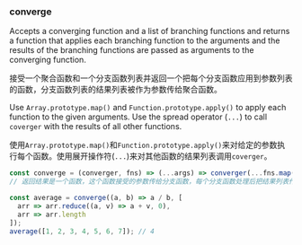 ### converge

Accepts a converging function and a list of branching functions and returns a function that applies each branching function to the arguments and the results of the branching functions are passed as arguments to the converging function.

接受一个聚合函数和一个分支函数列表并返回一个把每个分支函数应用到参数列表的函数，分支函数列表的结果列表被作为参数传给聚合函数。

Use `Array.prototype.map()` and `Function.prototype.apply()` to apply each function to the given arguments.
Use the spread operator (`...`) to call `coverger` with the results of all other functions.

使用`Array.prototype.map()`和`Function.prototype.apply()`来对给定的参数执行每个函数。使用展开操作符(`...`)来对其他函数的结果列表调用`coverger`。

```js
const converge = (converger, fns) => (...args) => converger(...fns.map(fn => fn.apply(null, args)));
// 返回结果是一个函数，这个函数接受的参数传给分支函数，每个分支函数处理后把结果列表作为聚合函数的参数。
```

```js
const average = converge((a, b) => a / b, [
  arr => arr.reduce((a, v) => a + v, 0),
  arr => arr.length
]);
average([1, 2, 3, 4, 5, 6, 7]); // 4
```
